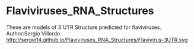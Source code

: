# Flaviviruses_RNA_Structures
These are models of 3'UTR Structure predicted for flaviviruses.
Author:Sergio Villordo
http://sergio14.github.io/Flaviviruses_RNA_Structures/Flavivirus-3UTR.svg

